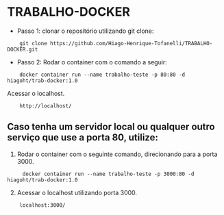# TRABALHO-DOCKER

* Passo 1: clonar o repositório utilizando git clone:
```
    git clone https://github.com/Hiago-Henrique-Tofanelli/TRABALHO-DOCKER.git
```
  
* Passo 2:
Rodar o container com o comando a seguir:
```
    docker container run --name trabalho-teste -p 80:80 -d hiagoht/trab-docker:1.0
```
Acessar o localhost.
```
    http://localhost/
```

## Caso tenha um servidor local ou qualquer outro serviço que use a porta 80, utilize:

  1. Rodar o container com o seguinte comando, direcionando para a porta 3000.
  ```
       docker container run --name trabalho-teste -p 3000:80 -d hiagoht/trab-docker:1.0
  ```
  2. Acessar o localhost utilizando porta 3000.
     
  ```
      localhost:3000/
  ```
